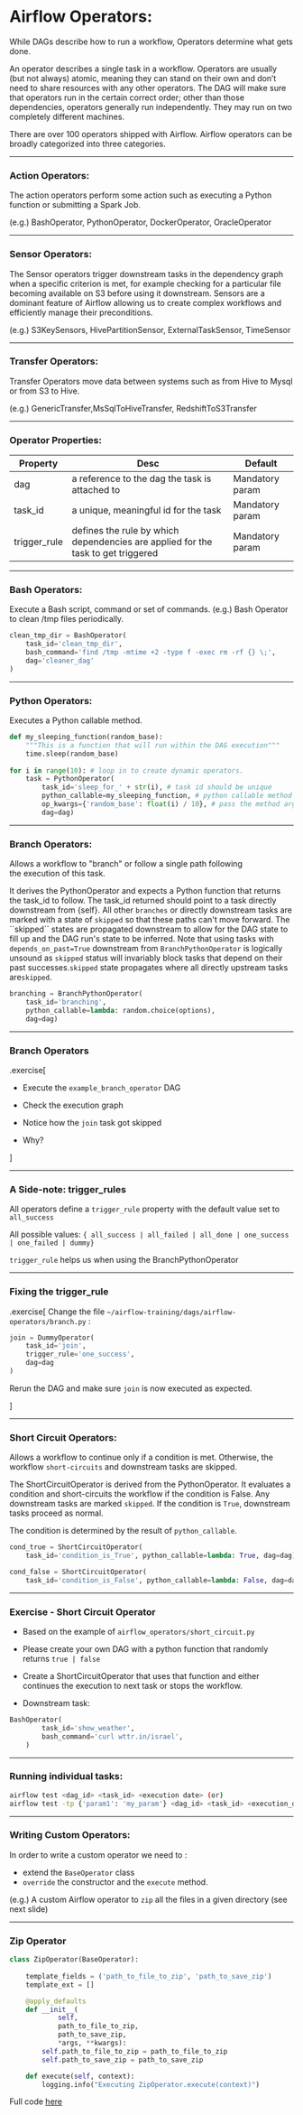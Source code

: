 # Airflow Operators:

While DAGs describe how to run a workflow, Operators determine what gets done.

An operator describes a single task in a workflow. Operators are usually (but not always) atomic, meaning they can stand on their own and don’t need to share resources with any other operators. The DAG will make sure that operators run in the certain correct order; other than those dependencies, operators generally run independently. They may run on two completely different machines.

There are over 100 operators shipped with Airflow. Airflow operators can be broadly categorized into three categories.

---

### Action Operators:

The action operators perform some action such as executing a Python function or submitting a Spark Job.

 (e.g.) BashOperator, PythonOperator, DockerOperator, OracleOperator

---
### Sensor Operators:

The Sensor operators trigger downstream tasks in the dependency graph when a specific criterion is met, for example checking for a particular file becoming available on S3 before using it downstream. Sensors are a dominant feature of Airflow allowing us to create complex workflows and efficiently manage their preconditions.

(e.g.) S3KeySensors, HivePartitionSensor, ExternalTaskSensor, TimeSensor

---

### Transfer Operators:

Transfer Operators move data between systems such as from Hive to Mysql or from S3 to Hive.

(e.g.) GenericTransfer,MsSqlToHiveTransfer, RedshiftToS3Transfer


---
### Operator Properties:

| Property                    | Desc                                                                                                                                                                                                                                                                                                                                                                                                                                                                                                                                                                                                                                           | Default                |
| --------------------------- | ---------------------------------------------------------------------------------------------------------------------------------------------------------------------------------------------------------------------------------------------------------------------------------------------------------------------------------------------------------------------------------------------------------------------------------------------------------------------------------------------------------------------------------------------------------------------------------------------------------------------------------------------- | ---------------------- |
| dag                         | a reference to the dag the task is attached to                                                                                                                                                                                                                                                                                                                                                                                                                                                                                                                                                                                                 | Mandatory param        |
| task_id                     | a unique, meaningful id for the task                                                                                                                                                                                                                                                                                                                                                                                                                                                                                                                                                                                                           | Mandatory param        |
| trigger_rule                       | defines the rule by which dependencies are applied for the task to get triggered                                    | Mandatory param        |                                                                                                                                                                                                                                                                                                             
---
### Bash Operators:

Execute a Bash script, command or set of commands. (e.g.) Bash Operator to clean /tmp files periodically. 

```python
clean_tmp_dir = BashOperator(
    task_id='clean_tmp_dir',
    bash_command='find /tmp -mtime +2 -type f -exec rm -rf {} \;',
    dag='cleaner_dag'
)
```
---
### Python Operators:

Executes a Python callable method.

```python
def my_sleeping_function(random_base):
    """This is a function that will run within the DAG execution"""
    time.sleep(random_base)
    
for i in range(10): # loop in to create dynamic operators.
    task = PythonOperator(
        task_id='sleep_for_' + str(i), # task id should be unique
        python_callable=my_sleeping_function, # python callable method
        op_kwargs={'random_base': float(i) / 10}, # pass the method argument here
        dag=dag)
```
---
### Branch Operators:

Allows a workflow to "branch" or follow a single path following the execution of this task.

It derives the PythonOperator and expects a Python function that returns the task\_id to follow. The task\_id returned should point to a task directly downstream from {self}. All other `branches` or directly downstream tasks are marked with a state of `skipped` so that these paths can't move forward. The \`\`skipped\`\` states are propagated downstream to allow for the DAG state to fill up and the DAG run's state to be inferred. Note that using tasks with `depends_on_past=True` downstream from `BranchPythonOperator` is logically unsound as `skipped` status will invariably block tasks that depend on their past successes.`skipped` state propagates where all directly upstream tasks are`skipped`.

```python
branching = BranchPythonOperator(
    task_id='branching',
    python_callable=lambda: random.choice(options),
    dag=dag)
```

---

### Branch Operators 

.exercise[
- Execute the `example_branch_operator` DAG

- Check the execution graph

- Notice how the `join` task got skipped

- Why?

]

---


### A Side-note: trigger_rules

All operators define a `trigger_rule` property with the default value set to `all_success`

All possible values: `{ all_success | all_failed | all_done | one_success | one_failed | dummy}`

`trigger_rule` helps us when using the BranchPythonOperator


---

### Fixing the trigger_rule

.exercise[
Change the file `~/airflow-training/dags/airflow-operators/branch.py` :

```python
join = DummyOperator(
    task_id='join',
    trigger_rule='one_success',
    dag=dag
)
```

Rerun the DAG and make sure `join` is now executed as expected.

]

---

### Short Circuit Operators:

Allows a workflow to continue only if a condition is met. Otherwise, the workflow `short-circuits` and downstream tasks are skipped.  

The ShortCircuitOperator is derived from the PythonOperator. It evaluates a condition and short-circuits the workflow if the condition is False. Any downstream tasks are marked `skipped`. If the condition is `True`, downstream tasks proceed as normal.  

The condition is determined by the result of `python_callable`.

```python
cond_true = ShortCircuitOperator(
    task_id='condition_is_True', python_callable=lambda: True, dag=dag)

cond_false = ShortCircuitOperator(
    task_id='condition_is_False', python_callable=lambda: False, dag=dag)
```

---

### Exercise - Short Circuit Operator

- Based on the example of `airflow_operators/short_circuit.py`

- Please create your own DAG with a python function that randomly returns `true | false`

- Create a ShortCircuitOperator that uses that function and either continues the execution to next task or stops the workflow.

- Downstream task:
```python
BashOperator(
        task_id='show_weather',
        bash_command='curl wttr.in/israel',
    )
```
---

### Running individual tasks:

```bash
airflow test <dag_id> <task_id> <execution date> (or)
airflow test -tp {'param1': 'my_param'} <dag_id> <task_id> <execution_date>
```

---

### Writing Custom Operators:

In order to write a custom operator we need to :
- extend the `BaseOperator` class
- `override` the constructor and the `execute` method.

(e.g.) A custom Airflow operator to `zip` all the files in a given directory (see next slide)

---
### Zip Operator
```python
class ZipOperator(BaseOperator):
    
    template_fields = ('path_to_file_to_zip', 'path_to_save_zip')
    template_ext = []

    @apply_defaults
    def __init__(
            self,
            path_to_file_to_zip,
            path_to_save_zip,
            *args, **kwargs):
        self.path_to_file_to_zip = path_to_file_to_zip
        self.path_to_save_zip = path_to_save_zip

    def execute(self, context):
        logging.info("Executing ZipOperator.execute(context)")
```
Full code [here](https://gist.github.com/antweiss/28508b5f37a32ad7474d80b8527b7837)


